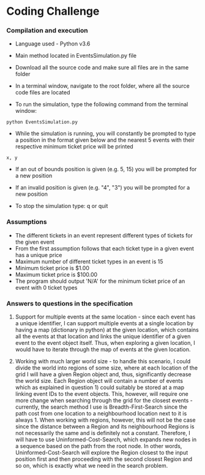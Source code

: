 # Coding Challenge

### Compilation and execution
* Language used - Python v3.6

* Main method located in EventsSimulation.py file

* Download all the source code and make sure all files are in the same folder

* In a terminal window, navigate to the root folder, where all the source code files are located

* To run the simulation, type the following command from the terminal window:
```
python EventsSimulation.py
```

* While the simulation is running, you will constantly be prompted to type a position in the format given below and
 the nearest 5 events with their respective minimum ticket price will be printed
```
x, y
```

* If an out of bounds position is given (e.g. 5, 15) you will be prompted for a new position

* If an invalid position is given (e.g. "4", "3") you will be prompted for a new position

* To stop the simulation type: q or quit

### Assumptions
* The different tickets in an event represent different types of tickets for the given event
* From the first assumption follows that each ticket type in a given event has a unique price
* Maximum number of different ticket types in an event is 15
* Minimum ticket price is $1.00
* Maximum ticket price is $100.00
* The program should output 'N/A' for the minimum ticket price of an event with 0 ticket types

### Answers to questions in the specification
1) Support for multiple events at the same location - since each event has a unique identifier, I can support multiple 
events at a single location by having a map (dictionary in python) at the given location, which contains all the events
at that location and links the unique identifier of a given event to the event object itself. Thus, when exploring a 
given location, I would have to iterate through the map of events at the given location.

2) Working with much larger world size - to handle this scenario, I could divide the world into regions of some size,
where at each location of the grid I will have a given Region object and, thus, significantly decrease the world size. 
Each Region object will contain a number of events which as explained in question 1) could suitably be stored at a map 
linking event IDs to the event objects. This, however, will require one more change when searching through the grid 
for the closest events - currently, the search method I use is Breadth-First-Search since the path cost from one 
location to a neighbourhood location next to it is always 1. When working with regions, however, this will not be the 
case since the distance between a Region and its neighbourhood Regions is not necessarily the same and is definitely not 
a constant. Therefore, I will have to use Uninformed-Cost-Search, which expands new nodes in a sequence based on the 
path from the root node. In other words, Uninformed-Cost-Search will explore the Region closest to the input position 
first and then proceeding with the second closest Region and so on, which is exactly what we need in the search problem.
